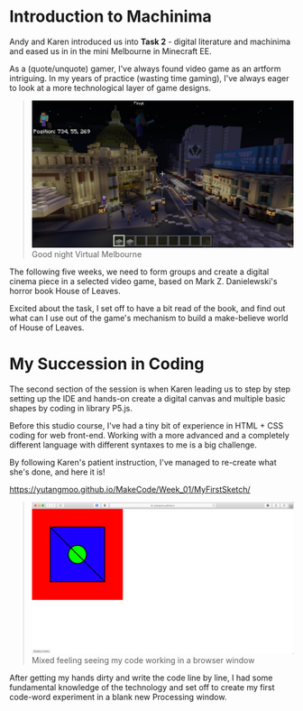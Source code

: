 # Introduction to Machinima

Andy and Karen introduced us into **Task 2** - digital literature and machinima and eased us in in the mini Melbourne in Minecraft EE.

As a (quote/unquote) gamer, I've always found video game as an artform intriguing. In my years of practice (wasting time gaming), I've always eager to look at a more technological layer of game designs. 

> ![Week1_MC_Yutang](https://github.com/YutangMoo/MakeCode/blob/master/Week_01/Images/Week1_MC_Yutang.jpg?raw=true)
> Good night Virtual Melbourne

The following five weeks, we need to form groups and create a digital cinema piece in a selected video game, based on Mark Z. Danielewski's horror book House of Leaves. 

Excited about the task, I set off to have a bit read of the book, and find out what can I use out of the game's mechanism to build a make-believe world of House of Leaves.



# My Succession in Coding

The second section of the session is when Karen leading us to step by step setting up the IDE and hands-on create a digital canvas and multiple basic shapes by coding in library P5.js. 

Before this studio course, I've had a tiny bit of experience in HTML + CSS coding for web front-end. Working with a more advanced and a completely different language with different syntaxes to me is a big challenge.

By following Karen's patient instruction, I've managed to re-create what she's done, and here it is!

https://yutangmoo.github.io/MakeCode/Week_01/MyFirstSketch/ 

> ![Week1_Coding_Yutang](https://github.com/YutangMoo/MakeCode/blob/master/Week_01/Images/Week1_Coding_Yutang.png?raw=true)
> Mixed feeling seeing my code working in a browser window
>

After getting my hands dirty and write the code line by line, I had some fundamental knowledge of the technology and set off to create my first code-word experiment in a blank new Processing window.
